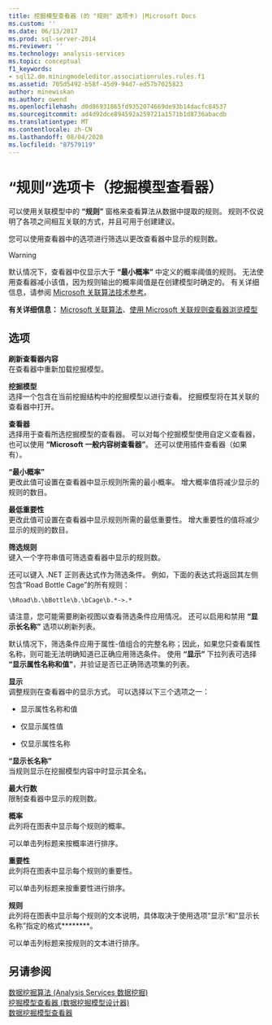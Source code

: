 ```yaml
---
title: 挖掘模型查看器 (的 "规则" 选项卡) |Microsoft Docs
ms.custom: ''
ms.date: 06/13/2017
ms.prod: sql-server-2014
ms.reviewer: ''
ms.technology: analysis-services
ms.topic: conceptual
f1_keywords:
- sql12.dm.miningmodeleditor.associationrules.rules.f1
ms.assetid: 705d5492-b58f-45d9-94d7-ed57b7025823
author: minewiskan
ms.author: owend
ms.openlocfilehash: d0d86931865fd9352074669de93b14dacfc84537
ms.sourcegitcommit: ad4d92dce894592a259721a1571b1d8736abacdb
ms.translationtype: MT
ms.contentlocale: zh-CN
ms.lasthandoff: 08/04/2020
ms.locfileid: "87579119"
---
```

# <a name="rules-tab-mining-model-viewer"></a>“规则”选项卡（挖掘模型查看器）
  可以使用关联模型中的 **“规则”** 窗格来查看算法从数据中提取的规则。 规则不仅说明了各项之间相互关联的方式，并且可用于创建建议。  
  
 您可以使用查看器中的选项进行筛选以更改查看器中显示的规则数。  
  
> [!WARNING]  
>  默认情况下，查看器中仅显示大于 **“最小概率”** 中定义的概率阈值的规则。 无法使用查看器减小该值，因为规则输出的概率阈值是在创建模型时确定的。 有关详细信息，请参阅 [Microsoft 关联算法技术参考](data-mining/microsoft-association-algorithm-technical-reference.md)。  
  
 **有关详细信息：** [Microsoft 关联算法](data-mining/microsoft-association-algorithm.md)、[使用 Microsoft 关联规则查看器浏览模型](data-mining/browse-a-model-using-the-microsoft-association-rules-viewer.md)  
  
## <a name="options"></a>选项  
 **刷新查看器内容**  
 在查看器中重新加载挖掘模型。  
  
 **挖掘模型**  
 选择一个包含在当前挖掘结构中的挖掘模型以进行查看。 挖掘模型将在其关联的查看器中打开。  
  
 **查看器**  
 选择用于查看所选挖掘模型的查看器。 可以对每个挖掘模型使用自定义查看器，也可以使用 **“Microsoft 一般内容树查看器”**。 还可以使用插件查看器（如果有）。  
  
 **“最小概率”**  
 更改此值可设置在查看器中显示规则所需的最小概率。 增大概率值将减少显示的规则的数目。  
  
 **最低重要性**  
 更改此值可设置在查看器中显示规则所需的最低重要性。 增大重要性的值将减少显示的规则的数目。  
  
 **筛选规则**  
 键入一个字符串值可筛选查看器中显示的规则数。  
  
 还可以键入 .NET 正则表达式作为筛选条件。 例如，下面的表达式将返回其左侧包含“Road Bottle Cage”的所有规则：  
  
 `\bRoad\b.\bBottle\b.\bCage\b.*->.*`  
  
 请注意，您可能需要刷新视图以查看筛选条件应用情况。 还可以启用和禁用 **“显示长名称”** 选项以刷新列表。  
  
 默认情况下，筛选条件应用于属性-值组合的完整名称；因此，如果您只查看属性名称，则可能无法明确知道已正确应用筛选条件。 使用 **“显示”** 下拉列表可选择 **“显示属性名称和值”**，并验证是否已正确筛选项集的列表。  
  
 **显示**  
 调整规则在查看器中的显示方式。 可以选择以下三个选项之一：  
  
-   显示属性名称和值  
  
-   仅显示属性值  
  
-   仅显示属性名称  
  
 **“显示长名称”**  
 当规则显示在挖掘模型内容中时显示其全名。  
  
 **最大行数**  
 限制查看器中显示的规则数。  
  
 **概率**  
 此列将在图表中显示每个规则的概率。  
  
 可以单击列标题来按概率进行排序。  
  
 **重要性**  
 此列将在图表中显示每个规则的重要性。  
  
 可以单击列标题来按重要性进行排序。  
  
 **规则**  
 此列将在图表中显示每个规则的文本说明，具体取决于使用选项“显示”和“显示长名称”指定的格式********。  
  
 可以单击列标题来按规则的文本进行排序。  
  
## <a name="see-also"></a>另请参阅  
 [数据挖掘算法 &#40;Analysis Services 数据挖掘&#41;](data-mining/data-mining-algorithms-analysis-services-data-mining.md)   
 [挖掘模型查看器 &#40;数据挖掘模型设计器&#41;](mining-model-viewers-data-mining-model-designer.md)   
 [数据挖掘模型查看器](data-mining/data-mining-model-viewers.md)  
  
  
